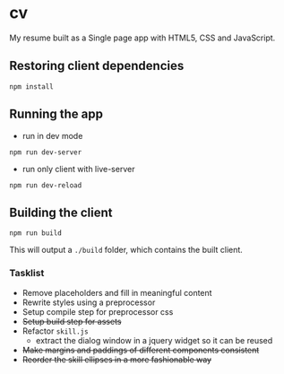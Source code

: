 # cv

My resume built as a Single page app with HTML5, CSS and JavaScript.

## Restoring client dependencies
```
npm install
```

## Running the app
- run in dev mode
```
npm run dev-server
```

- run only client with live-server
```
npm run dev-reload
```

## Building the client
```
npm run build
```

This will output a `./build` folder, which contains the built client.

### Tasklist
- Remove placeholders and fill in meaningful content
- Rewrite styles using a preprocessor
- Setup compile step for preprocessor css
- ~~Setup build step for assets~~
- Refactor `skill.js`
    - extract the dialog window in a jquery widget so it can be reused
- ~~Make margins and paddings of different components consistent~~
- ~~Reorder the skill ellipses in a more fashionable way~~